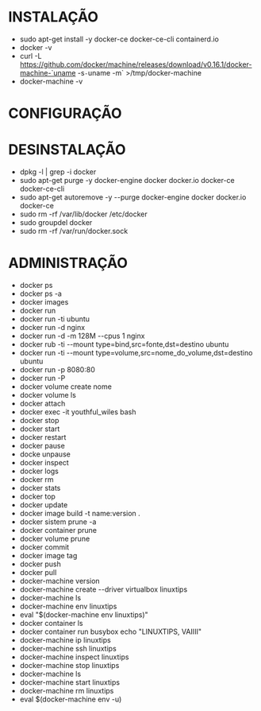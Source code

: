 # INSTALAÇÃO
- sudo apt-get install -y docker-ce docker-ce-cli containerd.io
- docker -v
- curl -L https://github.com/docker/machine/releases/download/v0.16.1/docker-machine-`uname -s`-`uname -m` >/tmp/docker-machine
- docker-machine -v

# CONFIGURAÇÃO

# DESINSTALAÇÃO
- dpkg -l | grep -i docker <!-- Verificação de instalações -->
- sudo apt-get purge -y docker-engine docker docker.io docker-ce docker-ce-cli
- sudo apt-get autoremove -y --purge docker-engine docker docker.io docker-ce
- sudo rm -rf /var/lib/docker /etc/docker
- sudo groupdel docker
- sudo rm -rf /var/run/docker.sock

# ADMINISTRAÇÃO
- docker ps <!-- Lista os containers criados -->
- docker ps -a <!-- Lista todos os containers -->
- docker images <!--Lista as imagens baixadas -->
- docker run <!-- Realiza a execução de um container -->
- docker run -ti ubuntu <!-- t (terminal), i (interação), ubuntu (imagem) -->
- docker run -d nginx <!-- Realizar a execução de um container em modo daemon -->
- docker run -d -m 128M --cpus 1 nginx <!-- Delimitando a quantidade de Memoria e CPU para o container -->
- docker rub -ti --mount type=bind,src=fonte,dst=destino ubuntu <!-- Montagem de um apontamento para o local aonde ficara os dados -->
- docker run -ti --mount type=volume,src=nome_do_volume,dst=destino ubuntu <!-- Montagem de um volume para o local aonde ficara os dados -->
- docker run -p 8080:80 <!-- Expõe a porta 8080 para conectar na 80 do container -->
- docker run -P <!-- Expõe qualquer porta aliatória -->
- docker volume create nome <!-- Criação de um volume -->
- docker volume ls <!-- Lista os volumes -->
- docker attach <!-- Acessar container em execução -->
- docker exec -it youthful_wiles bash <!-- Executar alguma ação dentro do container -->
- docker stop <!-- Para o container -->
- docker start <!-- Inicia o container -->
- docker restart <!-- Reinicia o container -->
- docker pause <!-- Realiza o pause do container -->
- docke unpause <!-- Retorna o container a sua execução -->
- docker inspect <!-- Verificar as informações do container -->
- docker logs <!-- Verifica os logs do container -->
- docker rm <!-- Remover containers -->
- docker stats <!-- Verificar o status do container -->
- docker top <!-- Verificar os processos que estão sendo executados dentro do container -->
- docker update <!-- Realiza a atualização de um container em execução -->
- docker image build -t name:version . <!-- Realização do build -->
- docker sistem prune -a <!-- Remove todos os recursos associados ao docker -->
- docker container prune <!-- Remove todos os containers -->
- docker volume prune <!-- Remove todos os volumes -->
- docker commit <!-- Realiza a criação de uma imagem apartir de um container -->
- docker image tag <!-- Adiciona tags a uma imagem de container -->
- docker push <!-- Sobe a image gerada para o DockerHub -->
- docker pull <!-- Realizar o download da imagem -->
- docker-machine version
- docker-machine create --driver virtualbox linuxtips
- docker-machine ls
- docker-machine env linuxtips
- eval "$(docker-machine env linuxtips)"
- docker container ls
- docker container run busybox echo "LINUXTIPS, VAIIII"
- docker-machine ip linuxtips
- docker-machine ssh linuxtips
- docker-machine inspect linuxtips
- docker-machine stop linuxtips
- docker-machine ls 
- docker-machine start linuxtips
- docker-machine rm linuxtips
- eval $(docker-machine env -u)
